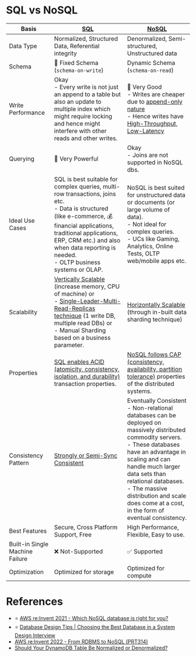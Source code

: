 # SQL vs NoSQL

| Basis                           | [SQL](SQL-Databases/Readme.md)                                                                                                                                                                                                                                                                               | [NoSQL](NoSQL-Databases)                                                                                                                                                                                                                                                                                                                 |
|---------------------------------|------------------------------------------------------------------------------------------------------------------------------------------------------------------------------------------------------------------------------------------------------------------------------------------------------|------------------------------------------------------------------------------------------------------------------------------------------------------------------------------------------------------------------------------------------------------------------------------------------------------------------------------------------|
| Data Type                       | Normalized, Structured Data, Referential integrity                                                                                                                                                                                                                                                   | Denormalized, Semi-structured, Unstructured data                                                                                                                                                                                                                                                                                         |
| Schema                          | :hammer: Fixed Schema (`schema-on-write`)                                                                                                                                                                                                                                                            | Dynamic Schema (`schema-on-read`)                                                                                                                                                                                                                                                                                                        |
| Write Performance               | Okay<br/>- Every write is not just an append to a table but also an update to multiple index which might require locking and hence might interfere with other reads and other writes.                                                                                                                | :muscle: Very Good<br/>- Writes are cheaper due to [append-only nature](Glossaries/DataStructuresDB/AppendOnlyProperty.md)<br/>- Hence writes have [High-Throughput, Low-Latency](../7_SystemGlossaries/Scalability/LatencyThroughput.md)                                                                                                |
| Querying                        | :muscle: Very Powerful                                                                                                                                                                                                                                                                               | Okay<br/>- Joins are not supported in NoSQL dbs.                                                                                                                                                                                                                                                                                         |
| Ideal Use Cases                 | SQL is best suitable for complex queries, multi-row transactions, joins etc. <br/>- Data is structured (like e-commerce, :moneybag: financial applications, traditional applications, ERP, CRM  etc.) and also when data reporting is needed.<br/>- OLTP business systems or OLAP.                   | NoSQL is best suited for unstructured data or documents (or large volume of data). <br/>- Not ideal for complex queries.<br/>- UCs like Gaming, Analytics, Online Tests, OLTP web/mobile apps etc.                                                                                                                                       |
| Scalability                     | [Vertically Scalable](Glossaries/ScalabilityDB.md) (increase memory, CPU of machine) or <br/>- [Single-Leader-Multi-Read-Replicas technique](Glossaries/Consistency&Replication/SingleLeaderReplication.md) (1 write DB, multiple read DBs) or <br/>- Manual Sharding based on a business parameter. | [Horizontally Scalable](Glossaries/ScalabilityDB.md) (through in-built data sharding technique)                                                                                                                                                                                                                                          |
| Properties                      | [SQL enables ACID (atomicity, consistency, isolation, and durability)](Glossaries/ACIDTransactions/Readme.md) transaction properties.                                                                                                                                                                | [NoSQL follows CAP (consistency, availability, partition tolerance)](Glossaries/PACELCTheorem/CAPTheorem.md) properties of the distributed systems.                                                                                                                                                                                      |
| Consistency Pattern             | [Strongly or Semi-Sync Consistent](Glossaries/Consistency&Replication/Readme.md)                                                                                                                                                                                                                     | Eventually Consistent<br/>- Non-relational databases can be deployed on massively distributed commodity servers. <br/>- These databases have an advantage in scaling and can handle much larger data sets than relational databases. <br/>- The massive distribution and scale does come at a cost, in the form of eventual consistency. |
| Best Features                   | Secure, Cross Platform Support, Free                                                                                                                                                                                                                                                                 | High Performance, Flexible, Easy to use.                                                                                                                                                                                                                                                                                                 |
| Built-in Single Machine Failure | :x: Not-Supported                                                                                                                                                                                                                                                                                    | :white_check_mark: Supported                                                                                                                                                                                                                                                                                                             |
| Optimization                    | Optimized for storage                                                                                                                                                                                                                                                                                | Optimized for compute                                                                                                                                                                                                                                                                                                                    |

# References
- :star: [AWS re:Invent 2021 - Which NoSQL database is right for you?](https://www.youtube.com/watch?v=ivBaro-8PhI)
- :star: [Database Design Tips | Choosing the Best Database in a System Design Interview](https://www.youtube.com/watch?v=cODCpXtPHbQ)
- [AWS re:Invent 2022 - From RDBMS to NoSQL (PRT314)](https://www.youtube.com/watch?v=eEENrNKxCdw)
- [Should Your DynamoDB Table Be Normalized or Denormalized?](https://aws.amazon.com/blogs/database/should-your-dynamodb-table-be-normalized-or-denormalized/)